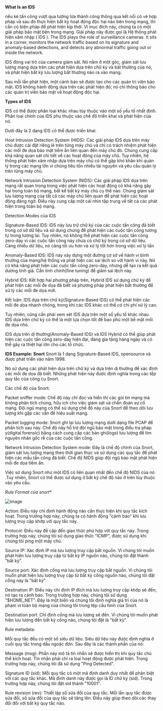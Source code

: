 **What Is an IDS**

nếu kẻ tấn công vượt qua tường lửa thành công thông qua kết nối có vẻ hợp pháp và sau đó thực hiện bất kỳ hoạt động độc hại nào bên trong mạng, thì cần có biện pháp để phát hiện kịp thời. Vì mục đích này, chúng ta có một giải pháp bảo mật bên trong mạng. Giải pháp này được gọi là Hệ thống phát hiện xâm nhập ( IDS ).
The IDS plays the role of surveillance cameras. It sits in a corner, monitors the network traffic based on its signature and anomaly-based detections, and detects any abnormal traffic going out or inside the network. 

IDS đóng vai trò của camera giám sát. Nó nằm ở một góc, giám sát lưu lượng mạng dựa trên các phát hiện dựa trên chữ ký và bất thường của nó, và phát hiện bất kỳ lưu lượng bất thường nào ra vào mạng.

Sau mỗi lần phát hiện, một cảnh báo sẽ được tạo cho các quản trị viên bảo mật. IDS không hành động dựa trên các phát hiện đó; nó chỉ thông báo cho các quản trị viên bảo mật về hoạt động độc hại.

**Types of IDS**

IDS có thể được phân loại khác nhau tùy thuộc vào một số yếu tố nhất định. Phân loại chính của IDS phụ thuộc vào chế độ triển khai và phát hiện của nó.

Dưới đây là 2 dạng IDS có thể được triển khai:

Host Intrusion Detection System (HIDS): Các giải pháp IDS dựa trên máy chủ được cài đặt riêng lẻ trên từng máy chủ và chỉ có trách nhiệm phát hiện các mối đe dọa bảo mật tiềm ẩn liên quan đến máy chủ đó. Chúng cung cấp khả năng quan sát chi tiết về các hoạt động của máy chủ. Tuy nhiên, hệ thống phát hiện xâm nhập dựa trên máy chủ có thể gặp khó khăn khi quản lý trong các mạng lớn vì chúng tiêu tốn nhiều tài nguyên và yêu cầu quản lý trên từng máy chủ.

Network Intrusion Detection System (NIDS): Các giải pháp IDS dựa trên mạng rất quan trọng trong việc phát hiện các hoạt động có khả năng gây hại trong toàn bộ mạng, bất kể bất kỳ máy chủ cụ thể nào. Chúng giám sát lưu lượng mạng của tất cả các máy chủ liên quan để phát hiện các hoạt động đáng ngờ. Điều này cung cấp một cái nhìn tập trung về tất cả các phát hiện trong toàn bộ mạng.

Detection Modes của IDS

Signature-Based IDS:  IDS này lưu trữ chữ ký của các cuộc tấn công đã biết trong cơ sở dữ liệu và sử dụng chúng để phát hiện các cuộc tấn công tương tự trong tương lai. Tuy nhiên, nó không thể phát hiện các cuộc tấn công zero-day vì các cuộc tấn công này chưa có chữ ký trong cơ sở dữ liệu. Càng nhiều dữ liệu, nó càng tối ưu hơn và xử lý tốt hơn trong việc xứ lý tấn 

Anomaly-Based IDS: IDS này xây dựng một đường cơ sở về hành vi bình thường của mạng/hệ thống và phát hiện các sai lệch so với hành vi này. Nó có khả năng phát hiện các cuộc tấn công zero-day, nhưng dễ tạo ra kết quả dương tính giả. Cần tinh chỉnh(fine tuning) để giảm sai lệch này.

Hybrid IDS: Kết hợp hai phương pháp trên, Hybrid IDS sử dụng chữ ký để phát hiện các mối đe dọa đã biết và phương pháp phát hiện bất thường để xử lý các mối đe dọa mới.

Kết luận: IDS dựa trên chữ ký(Signature-Based IDS) có thể phát hiện các mối đe dọa nhanh chóng, trong khi các IDS khác có thể có chi phí xử lý cao.

Tuy nhiên, cũng cần phải xem xét IDS dựa trên một số yếu tố khác nhau. IDS dựa trên chữ ký có thể là một lựa chọn tốt để bao phủ một bề mặt mối đe dọa nhỏ. 

IDS dựa trên dị thường(Anomaly-Based IDS) và IDS Hybrid có thể giúp phát hiện các cuộc tấn công zero-day hiện đại, đang gia tăng hàng ngày và có thể gây ra thiệt hại lớn cho các tổ chức.

**IDS Example: Snort**
Snort là 1 dạng Signature-Based IDS, opensource và được phát triển vào năm 1998. 

Nó sử dụng các phát hiện dựa trên chữ ký và dựa trên dị thường để xác định các mối đe dọa đã biết. Những phát hiện này được định nghĩa trong các tệp quy tắc của công cụ Snort. 

Các chế độ của Snort:

Packet sniffer mode: Chế độ này chỉ đọc và hiển thị các gói tin mạng mà không phân tích chúng, hữu ích cho việc giám sát và chẩn đoán sự cố mạng. Đội ngũ mạng có thể sử dụng chế độ này của Snort để theo dõi lưu lượng khi gặp các vấn đề hiệu suất mạng.

Packet logging mode: Snort ghi lại lưu lượng mạng dưới dạng file PCAP để phân tích sau này. Chế độ này hỗ trợ đội ngũ bảo mật trong điều tra pháp y(digital forensic) bằng cách cung cấp các bản ghi(logs) lưu lượng để tìm nguyên nhân gốc rễ của các cuộc tấn công.

Network Intrusion Detection System mode: Đây là chế độ chính của Snort, giám sát lưu lượng mạng theo thời gian thực và sử dụng các quy tắc để phát hiện các mẫu tấn công đã biết. Chế độ NIDS giúp đội ngũ bảo mật phát hiện mối đe dọa tiềm ẩn.

Việc sử dụng Snort như một IDS có liên quan nhất đến chế độ NIDS của nó .Tuy nhiên, Snort có thể được sử dụng ở bất kỳ chế độ nào ở trên tùy thuộc vào yêu cầu.

*Rule Format của snort**

![image](https://github.com/user-attachments/assets/f6d165c5-73da-46d1-8fd2-e82871daa496)

Action: Điều này chỉ định hành động nào cần thực hiện khi quy tắc kích hoạt. Trong trường hợp này, chúng ta có hành động "cảnh báo" khi lưu lượng truy cập khớp với quy tắc này.

Protocol: Điều này đề cập đến giao thức phù hợp với quy tắc này. Trong trường hợp này, chúng tôi sử dụng giao thức "ICMP", được sử dụng khi chúng tôi ping một máy chủ.

Source IP:  Xác định IP mà lưu lượng truy cập bắt nguồn. Vì chúng tôi muốn phát hiện lưu lượng truy cập từ bất kỳ IP nguồn nào, chúng tôi đặt thành "bất kỳ".

Source port: Xác định cổng mà lưu lượng truy cập bắt nguồn. Vì chúng tôi muốn phát hiện lưu lượng truy cập từ bất kỳ cổng nguồn nào, chúng tôi đặt cổng này là "bất kỳ".

Destination IP: Điều này chỉ định IP đích mà lưu lượng truy cập khớp sẽ đến; nó tạo ra cảnh báo. Trong trường hợp này, chúng tôi sử dụng "$HOME_NET". Đây là một biến và chúng tôi định nghĩa giá trị của nó là phạm vi toàn bộ mạng của chúng tôi trong tệp cấu hình của Snort.

Destination port: Chỉ định cổng mà lưu lượng sẽ đến. Vì chúng tôi muốn phát hiện lưu lượng đến bất kỳ cổng nào, chúng tôi đặt là "bất kỳ".

Rule metadata: 

Mỗi quy tắc đều có một số siêu dữ liệu. Siêu dữ liệu này được định nghĩa ở cuối quy tắc trong dấu ngoặc đơn. Sau đây là các thành phần của nó:

Message (msg): Phần này mô tả tin nhắn sẽ được hiển thị khi quy tắc chủ thể kích hoạt. Tin nhắn phải chỉ ra loại hoạt động được phát hiện. Trong trường hợp này, chúng tôi đã sử dụng "Ping Detected".

Signature ID (sid): Mỗi quy tắc có một mã định danh duy nhất để phân biệt với các quy tắc khác. Mã định danh này được gọi là ID chữ ký (sid). Trong trường hợp này, chúng tôi đặt sid thành "10001".

Rule revision (rev): Thiết lập số sửa đổi của quy tắc. Mỗi lần quy tắc được sửa đổi, số sửa đổi của quy tắc sẽ tăng lên. Điều này giúp theo dõi các thay đổi đối với bất kỳ quy tắc nào.
